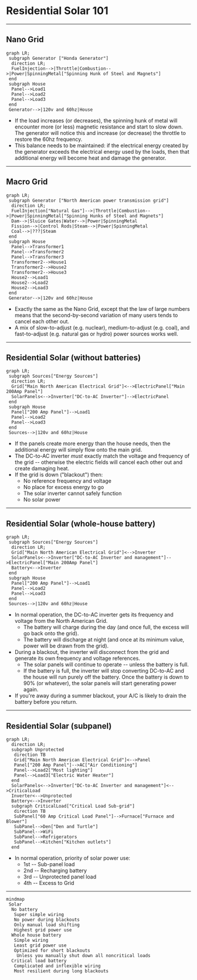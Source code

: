 # Residential Solar 101

---

## Nano Grid

```mermaid
graph LR;
 subgraph Generator ["Honda Generator"]
  direction LR;
  FuelInjection-->|Throttle|Combustion-->|Power|SpinningMetal["Spinning Hunk of Steel and Magnets"]
 end
 subgraph House
  Panel-->Load1
  Panel-->Load2
  Panel-->Load3
 end
 Generator-->|120v and 60hz|House
```

- If the load increases (or decreases), the spinning hunk of metal will encounter more (or less) magnetic resistance and start to slow down. The generator will notice this and increase (or decrease) the throttle to restore the 60hz frequency.
- This balance needs to be maintained: if the electrical energy created by the generator exceeds the electrical energy used by the loads, then that additional energy will become heat and damage the generator.

---

## Macro Grid

```mermaid
graph LR;
 subgraph Generator ["North American power transmission grid"]
  direction LR;
  FuelInjection["Natural Gas"]-->|Throttle|Combustion-->|Power|SpinningMetal["Spinning Hunks of Steel and Magnets"]
  Dam-->|Sluice Gates|Water-->|Power|SpinningMetal
  Fission-->|Control Rods|Steam-->|Power|SpinningMetal
  Coal-->|???|Steam
 end
 subgraph House
  Panel-->Transformer1
  Panel-->Transformer2
  Panel-->Transformer3
  Transformer2-->House1
  Transformer2-->House2
  Transformer2-->House3
  House2-->Load1
  House2-->Load2
  House2-->Load3
 end
 Generator-->|120v and 60hz|House
```

- Exactly the same as the Nano Grid, except that the law of large numbers means that the second-by-second variation of many users tends to cancel each other out.
- A mix of slow-to-adjust (e.g. nuclear), medium-to-adjust (e.g. coal), and  fast-to-adjust (e.g. natural gas or hydro) power sources works well.

---

## Residential Solar (without batteries)

```mermaid
graph LR;
 subgraph Sources["Energy Sources"]
  direction LR;
  Grid["Main North American Electrical Grid"]<-->ElectricPanel["Main 200Amp Panel"]
  SolarPanels<-->Inverter["DC-to-AC Inverter"]-->ElectricPanel
 end
 subgraph House
  Panel["200 Amp Panel"]-->Load1
  Panel-->Load2
  Panel-->Load3
 end
 Sources-->|120v and 60hz|House
```

- If the panels create more energy than the house needs, then the additional energy will simply flow onto the main grid.
- The DC-to-AC inverter *must* exactly match the voltage and frequency of the grid -- otherwise the electric fields will cancel each other out and create damaging heat.
- If the grid is down ("blackout") then:
  - No reference frequency and voltage
  - No place for excess energy to go
  - The solar inverter cannot safely function
  - No solar power

---

## Residential Solar (whole-house battery)

<pack scale=0.90>

```mermaid
graph LR;
 subgraph Sources["Energy Sources"]
  direction LR;
  Grid["Main North American Electrical Grid"]<-->Inverter
  SolarPanels<-->Inverter["DC-to-AC Inverter and management"]-->ElectricPanel["Main 200Amp Panel"]
  Battery<-->Inverter
 end
 subgraph House
  Panel["200 Amp Panel"]-->Load1
  Panel-->Load2
  Panel-->Load3
 end
 Sources-->|120v and 60hz|House
```

- In normal operation, the DC-to-AC inverter gets its frequency and voltage from the North American Grid.
  - The battery will charge during the day (and once full, the excess will go back onto the grid).
  - The battery will discharge at night (and once at its minimum value, power will be drawn from the grid).
- During a blackout, the inverter will disconnect from the grid and generate its own frequency and voltage references.
  - The solar panels will continue to operate -- unless the battery is full.
  - If the battery is full, the inverter will stop converting DC-to-AC and the house will run purely off the battery. Once the battery is down to 90% (or whatever), the solar panels will start generating power again.
- If you're away during a summer blackout, your A/C is likely to drain the battery before you return.

</pack>

---

## Residential Solar (subpanel)

<pack scale=1.00>

```mermaid
graph LR;
  direction LR;
  subgraph Unprotected
   direction TB
   Grid["Main North American Electrical Grid"]<-->Panel
   Panel["200 Amp Panel"]-->AC["Air Conditioning"]
   Panel-->Load2["Most lighting"]
   Panel-->Load3["Electric Water Heater"]
  end
  SolarPanels<-->Inverter["DC-to-AC Inverter and management"]<-->CriticalLoad
  Inverter<-->Unprotected
  Battery<-->Inverter
  subgraph CriticalLoad["Critical Load Sub-grid"]
   direction TB
   SubPanel["60 Amp Critical Load Panel"]-->Furnace["Furnace and Blower"]
   SubPanel-->Den["Den and Turtle"]
   SubPanel-->WiFi
   SubPanel-->Refrigerators
   SubPanel-->Kitchen["Kitchen outlets"]
  end
```

- In normal operation, priority of solar power use:
  - 1st -- Sub-panel load
  - 2nd -- Recharging battery
  - 3rd -- Unprotected panel load
  - 4th -- Excess to Grid

</pack>

---

```mermaid
mindmap
 Solar
  No battery
   Super simple wiring
   No power during blackouts
   Only manual load shifting
   Highest grid power use
  Whole house battery
   Simple wiring
   Least grid power use
   Optimized for short blackouts
    Unless you manually shut down all noncritical loads
  Critical load battery
   Complicated and inflexible wiring
   Most resilient during long blackouts
```

